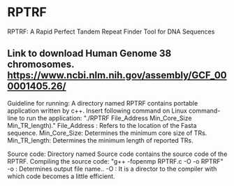 # RPTRF
RPTRF: A Rapid Perfect Tandem Repeat Finder Tool for DNA Sequences

Link to download Human Genome 38 chromosomes. https://www.ncbi.nlm.nih.gov/assembly/GCF_000001405.26/
------------------
Guideline for running:
A directory named RPTRF contains portable application written by c++.
Insert following command on Linux command-line to run the application: "./RPTRF File_Address Min_Core_Size Min_TR_length)."
File_Address : Refers to the location of the Fasta sequence.
Min_Core_Size: Determines the minimum core size of TRs.
Min_TR_length: Determines the minimum length of reported TRs.




Source code: Directory named Source code contains the source code of the RPTRF.
Compiling the source code: "g++ -fopenmp RPTRF.c -O -o RPTRF"
-o : Determines output file name..
-O : It is a director to the compiler with which code becomes a little efficient.
